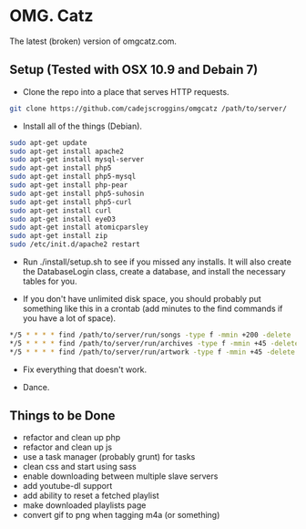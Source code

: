 OMG. Catz
=========

The latest (broken) version of omgcatz.com.

Setup (Tested with OSX 10.9 and Debain 7)
---------------------------------------------

* Clone the repo into a place that serves HTTP requests.

```bash
git clone https://github.com/cadejscroggins/omgcatz /path/to/server/
```

* Install all of the things (Debian).

```bash
sudo apt-get update
sudo apt-get install apache2
sudo apt-get install mysql-server
sudo apt-get install php5
sudo apt-get install php5-mysql
sudo apt-get install php-pear
sudo apt-get install php5-suhosin
sudo apt-get install php5-curl
sudo apt-get install curl
sudo apt-get install eyeD3
sudo apt-get install atomicparsley
sudo apt-get install zip
sudo /etc/init.d/apache2 restart
```

* Run ./install/setup.sh to see if you missed any installs. It will also create the DatabaseLogin class, create a database, and install the necessary tables for you.

* If you don't have unlimited disk space, you should probably put something like this in a crontab (add minutes to the find commands if you have a lot of space).

```bash
*/5 * * * * find /path/to/server/run/songs -type f -mmin +200 -delete
*/5 * * * * find /path/to/server/run/archives -type f -mmin +45 -delete
*/5 * * * * find /path/to/server/run/artwork -type f -mmin +45 -delete
```

* Fix everything that doesn't work.

* Dance.

Things to be Done
-----------------

* refactor and clean up php
* refactor and clean up js
* use a task manager (probably grunt) for tasks
* clean css and start using sass
* enable downloading between multiple slave servers
* add youtube-dl support
* add ability to reset a fetched playlist
* make downloaded playlists page
* convert gif to png when tagging m4a (or something)
